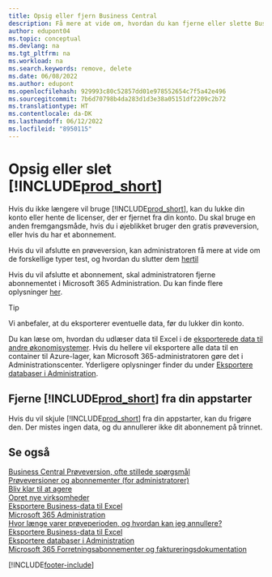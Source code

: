 ```yaml
---
title: Opsig eller fjern Business Central
description: Få mere at vide om, hvordan du kan fjerne eller slette Business Central-oplevelsen, hvis du har et prøveabonnement, eller hvis du har et betalt abonnement.
author: edupont04
ms.topic: conceptual
ms.devlang: na
ms.tgt_pltfrm: na
ms.workload: na
ms.search.keywords: remove, delete
ms.date: 06/08/2022
ms.author: edupont
ms.openlocfilehash: 929993c80c52857dd01e978552654c7f5a42e496
ms.sourcegitcommit: 7b6d70798b4da283d1d3e38a05151df2209c2b72
ms.translationtype: HT
ms.contentlocale: da-DK
ms.lasthandoff: 06/12/2022
ms.locfileid: "8950115"
---
```

# <a name="unsubscribe-or-remove-prod_short"></a>Opsig eller slet [!INCLUDE[prod_short](includes/prod_short.md)]

Hvis du ikke længere vil bruge [!INCLUDE[prod_short](includes/prod_short.md)], kan du lukke din konto eller hente de licenser, der er fjernet fra din konto. Du skal bruge en anden fremgangsmåde, hvis du i øjeblikket bruger den gratis prøveversion, eller hvis du har et abonnement.  

Hvis du vil afslutte en prøveversion, kan administratoren få mere at vide om de forskellige typer test, og hvordan du slutter dem [hertil](/dynamics365/business-central/dev-itpro/administration/trials-subscriptions)  

Hvis du vil afslutte et abonnement, skal administratoren fjerne abonnementet i Microsoft 365 Administration. Du kan finde flere oplysninger [her](/dynamics365/business-central/dev-itpro/administration/trials-subscriptions?#removing-a-subscription).  

> [!TIP]
> Vi anbefaler, at du eksporterer eventuelle data, før du lukker din konto.

Du kan læse om, hvordan du udlæser data til Excel i de [eksporterede data til andre økonomisystemer](about-export-data.md#exporting-data-to-other-finance-systems). Hvis du hellere vil eksportere alle data til en container til Azure-lager, kan Microsoft 365-administratoren gøre det i Administrationscenter. Yderligere oplysninger finder du under [Eksportere databaser i Administration](/dynamics365/business-central/dev-itpro/administration/tenant-admin-center-database-export).  

## <a name="removing-prod_short-from-your-app-launcher"></a>Fjerne [!INCLUDE[prod_short](includes/prod_short.md)] fra din appstarter

Hvis du vil skjule [!INCLUDE[prod_short](includes/prod_short.md)] fra din appstarter, kan du frigøre den. Der mistes ingen data, og du annullerer ikke dit abonnement på trinnet.  

## <a name="see-also"></a>Se også

[Business Central Prøveversion, ofte stillede spørgsmål](trial-faq.md)  
[Prøveversioner og abonnementer (for administratorer)](/dynamics365/business-central/dev-itpro/administration/trials-subscriptions)  
[Bliv klar til at agere](ui-get-ready-business.md)  
[Opret nye virksomheder](about-new-company.md)  
[Eksportere Business-data til Excel](about-export-data.md)  
[Microsoft 365 Administration](https://admin.microsoft.com/)  
[Hvor længe varer prøveperioden, og hvordan kan jeg annullere?](https://community.dynamics.com/business/b/financials/archive/2016/11/28/how-long-is-the-trial-period-and-how-do-i-cancel)  
[Eksportere Business-data til Excel](about-export-data.md)  
[Eksportere databaser i Administration](/dynamics365/business-central/dev-itpro/administration/tenant-admin-center-database-export)  
[Microsoft 365 Forretningsabonnementer og faktureringsdokumentation](/microsoft-365/commerce/)  

[!INCLUDE[footer-include](includes/footer-banner.md)]